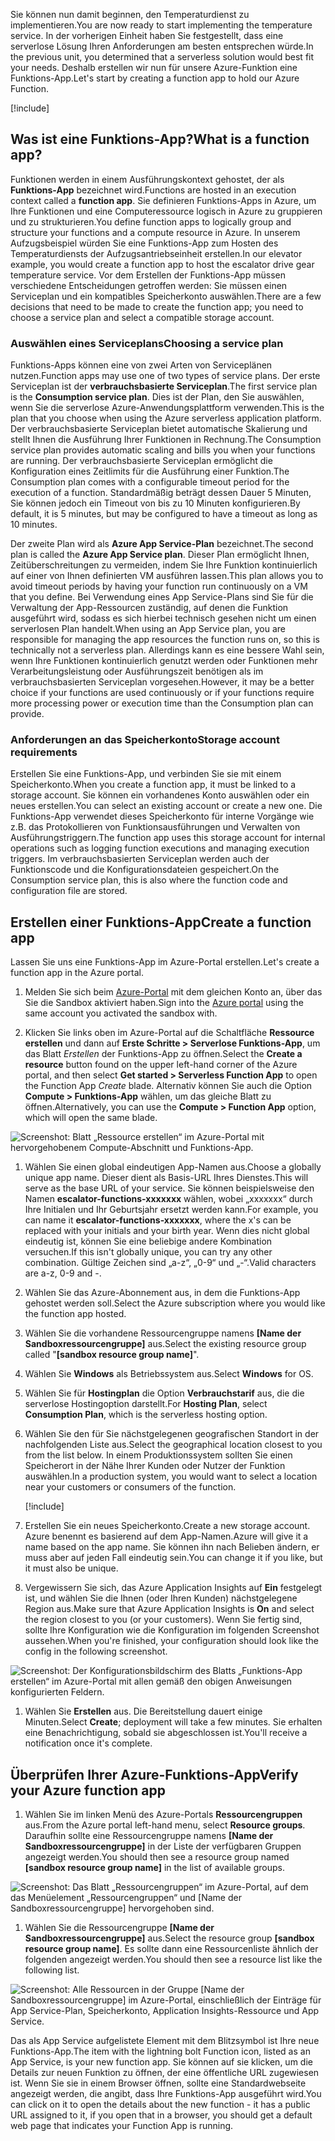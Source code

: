 <span data-ttu-id="e640f-101">Sie können nun damit beginnen, den Temperaturdienst zu implementieren.</span><span class="sxs-lookup"><span data-stu-id="e640f-101">You are now ready to start implementing the temperature service.</span></span> <span data-ttu-id="e640f-102">In der vorherigen Einheit haben Sie festgestellt, dass eine serverlose Lösung Ihren Anforderungen am besten entsprechen würde.</span><span class="sxs-lookup"><span data-stu-id="e640f-102">In the previous unit, you determined that a serverless solution would best fit your needs.</span></span> <span data-ttu-id="e640f-103">Deshalb erstellen wir nun für unsere Azure-Funktion eine Funktions-App.</span><span class="sxs-lookup"><span data-stu-id="e640f-103">Let's start by creating a function app to hold our Azure Function.</span></span>

[!include[](../../../includes/azure-sandbox-activate.md)]

## <a name="what-is-a-function-app"></a><span data-ttu-id="e640f-104">Was ist eine Funktions-App?</span><span class="sxs-lookup"><span data-stu-id="e640f-104">What is a function app?</span></span>

<span data-ttu-id="e640f-105">Funktionen werden in einem Ausführungskontext gehostet, der als **Funktions-App** bezeichnet wird.</span><span class="sxs-lookup"><span data-stu-id="e640f-105">Functions are hosted in an execution context called a **function app**.</span></span> <span data-ttu-id="e640f-106">Sie definieren Funktions-Apps in Azure, um Ihre Funktionen und eine Computeressource logisch in Azure zu gruppieren und zu strukturieren.</span><span class="sxs-lookup"><span data-stu-id="e640f-106">You define function apps to logically group and structure your functions and a compute resource in Azure.</span></span> <span data-ttu-id="e640f-107">In unserem Aufzugsbeispiel würden Sie eine Funktions-App zum Hosten des Temperaturdiensts der Aufzugsantriebseinheit erstellen.</span><span class="sxs-lookup"><span data-stu-id="e640f-107">In our elevator example, you would create a function app to host the escalator drive gear temperature service.</span></span> <span data-ttu-id="e640f-108">Vor dem Erstellen der Funktions-App müssen verschiedene Entscheidungen getroffen werden: Sie müssen einen Serviceplan und ein kompatibles Speicherkonto auswählen.</span><span class="sxs-lookup"><span data-stu-id="e640f-108">There are a few decisions that need to be made to create the function app; you need to choose a service plan and select a compatible storage account.</span></span>

### <a name="choosing-a-service-plan"></a><span data-ttu-id="e640f-109">Auswählen eines Serviceplans</span><span class="sxs-lookup"><span data-stu-id="e640f-109">Choosing a service plan</span></span>

<span data-ttu-id="e640f-110">Funktions-Apps können eine von zwei Arten von Serviceplänen nutzen.</span><span class="sxs-lookup"><span data-stu-id="e640f-110">Function apps may use one of two types of service plans.</span></span> <span data-ttu-id="e640f-111">Der erste Serviceplan ist der **verbrauchsbasierte Serviceplan**.</span><span class="sxs-lookup"><span data-stu-id="e640f-111">The first service plan is the **Consumption service plan**.</span></span> <span data-ttu-id="e640f-112">Dies ist der Plan, den Sie auswählen, wenn Sie die serverlose Azure-Anwendungsplattform verwenden.</span><span class="sxs-lookup"><span data-stu-id="e640f-112">This is the plan that you choose when using the Azure serverless application platform.</span></span> <span data-ttu-id="e640f-113">Der verbrauchsbasierte Serviceplan bietet automatische Skalierung und stellt Ihnen die Ausführung Ihrer Funktionen in Rechnung.</span><span class="sxs-lookup"><span data-stu-id="e640f-113">The Consumption service plan provides automatic scaling and bills you when your functions are running.</span></span> <span data-ttu-id="e640f-114">Der verbrauchsbasierte Serviceplan ermöglicht die Konfiguration eines Zeitlimits für die Ausführung einer Funktion.</span><span class="sxs-lookup"><span data-stu-id="e640f-114">The Consumption plan comes with a configurable timeout period for the execution of a function.</span></span> <span data-ttu-id="e640f-115">Standardmäßig beträgt dessen Dauer 5 Minuten, Sie können jedoch ein Timeout von bis zu 10 Minuten konfigurieren.</span><span class="sxs-lookup"><span data-stu-id="e640f-115">By default, it is 5 minutes, but may be configured to have a timeout as long as 10 minutes.</span></span>

<span data-ttu-id="e640f-116">Der zweite Plan wird als **Azure App Service-Plan** bezeichnet.</span><span class="sxs-lookup"><span data-stu-id="e640f-116">The second plan is called the **Azure App Service plan**.</span></span> <span data-ttu-id="e640f-117">Dieser Plan ermöglicht Ihnen, Zeitüberschreitungen zu vermeiden, indem Sie Ihre Funktion kontinuierlich auf einer von Ihnen definierten VM ausführen lassen.</span><span class="sxs-lookup"><span data-stu-id="e640f-117">This plan allows you to avoid timeout periods by having your function run continuously on a VM that you define.</span></span> <span data-ttu-id="e640f-118">Bei Verwendung eines App Service-Plans sind Sie für die Verwaltung der App-Ressourcen zuständig, auf denen die Funktion ausgeführt wird, sodass es sich hierbei technisch gesehen nicht um einen serverlosen Plan handelt.</span><span class="sxs-lookup"><span data-stu-id="e640f-118">When using an App Service plan, you are responsible for managing the app resources the function runs on, so this is technically not a serverless plan.</span></span> <span data-ttu-id="e640f-119">Allerdings kann es eine bessere Wahl sein, wenn Ihre Funktionen kontinuierlich genutzt werden oder Funktionen mehr Verarbeitungsleistung oder Ausführungszeit benötigen als im verbrauchsbasierten Serviceplan vorgesehen.</span><span class="sxs-lookup"><span data-stu-id="e640f-119">However, it may be a better choice if your functions are used continuously or if your functions require more processing power or execution time than the Consumption plan can provide.</span></span>

### <a name="storage-account-requirements"></a><span data-ttu-id="e640f-120">Anforderungen an das Speicherkonto</span><span class="sxs-lookup"><span data-stu-id="e640f-120">Storage account requirements</span></span>

<span data-ttu-id="e640f-121">Erstellen Sie eine Funktions-App, und verbinden Sie sie mit einem Speicherkonto.</span><span class="sxs-lookup"><span data-stu-id="e640f-121">When you create a function app, it must be linked to a storage account.</span></span> <span data-ttu-id="e640f-122">Sie können ein vorhandenes Konto auswählen oder ein neues erstellen.</span><span class="sxs-lookup"><span data-stu-id="e640f-122">You can select an existing account or create a new one.</span></span> <span data-ttu-id="e640f-123">Die Funktions-App verwendet dieses Speicherkonto für interne Vorgänge wie z.B. das Protokollieren von Funktionsausführungen und Verwalten von Ausführungstriggern.</span><span class="sxs-lookup"><span data-stu-id="e640f-123">The function app uses this storage account for internal operations such as logging function executions and managing execution triggers.</span></span> <span data-ttu-id="e640f-124">Im verbrauchsbasierten Serviceplan werden auch der Funktionscode und die Konfigurationsdateien gespeichert.</span><span class="sxs-lookup"><span data-stu-id="e640f-124">On the Consumption service plan, this is also where the function code and configuration file are stored.</span></span>

## <a name="create-a-function-app"></a><span data-ttu-id="e640f-125">Erstellen einer Funktions-App</span><span class="sxs-lookup"><span data-stu-id="e640f-125">Create a function app</span></span>

<span data-ttu-id="e640f-126">Lassen Sie uns eine Funktions-App im Azure-Portal erstellen.</span><span class="sxs-lookup"><span data-stu-id="e640f-126">Let's create a function app in the Azure portal.</span></span>

1. <span data-ttu-id="e640f-127">Melden Sie sich beim [Azure-Portal](https://portal.azure.com/learn.docs.microsoft.com?azure-portal=true) mit dem gleichen Konto an, über das Sie die Sandbox aktiviert haben.</span><span class="sxs-lookup"><span data-stu-id="e640f-127">Sign into the [Azure portal](https://portal.azure.com/learn.docs.microsoft.com?azure-portal=true) using the same account you activated the sandbox with.</span></span>

1. <span data-ttu-id="e640f-128">Klicken Sie links oben im Azure-Portal auf die Schaltfläche **Ressource erstellen** und dann auf **Erste Schritte > Serverlose Funktions-App**, um das Blatt *Erstellen* der Funktions-App zu öffnen.</span><span class="sxs-lookup"><span data-stu-id="e640f-128">Select the **Create a resource** button found on the upper left-hand corner of the Azure portal, and then select **Get started > Serverless Function App** to open the Function App *Create* blade.</span></span> <span data-ttu-id="e640f-129">Alternativ können Sie auch die Option **Compute > Funktions-App** wählen, um das gleiche Blatt zu öffnen.</span><span class="sxs-lookup"><span data-stu-id="e640f-129">Alternatively, you can use the **Compute > Function App** option, which will open the same blade.</span></span>

  ![Screenshot: Blatt „Ressource erstellen“ im Azure-Portal mit hervorgehobenem Compute-Abschnitt und Funktions-App.](../media/3-create-function-app-blade.png)

1. <span data-ttu-id="e640f-131">Wählen Sie einen global eindeutigen App-Namen aus.</span><span class="sxs-lookup"><span data-stu-id="e640f-131">Choose a globally unique app name.</span></span> <span data-ttu-id="e640f-132">Dieser dient als Basis-URL Ihres Dienstes.</span><span class="sxs-lookup"><span data-stu-id="e640f-132">This will serve as the base URL of your service.</span></span> <span data-ttu-id="e640f-133">Sie können beispielsweise den Namen **escalator-functions-xxxxxxx** wählen, wobei „xxxxxxx“ durch Ihre Initialen und Ihr Geburtsjahr ersetzt werden kann.</span><span class="sxs-lookup"><span data-stu-id="e640f-133">For example, you can name it **escalator-functions-xxxxxxx**, where the x's can be replaced with your initials and your birth year.</span></span> <span data-ttu-id="e640f-134">Wenn dies nicht global eindeutig ist, können Sie eine beliebige andere Kombination versuchen.</span><span class="sxs-lookup"><span data-stu-id="e640f-134">If this isn't globally unique, you can try any other combination.</span></span> <span data-ttu-id="e640f-135">Gültige Zeichen sind „a-z“, „0-9“ und „-“.</span><span class="sxs-lookup"><span data-stu-id="e640f-135">Valid characters are a-z, 0-9 and -.</span></span>

1. <span data-ttu-id="e640f-136">Wählen Sie das Azure-Abonnement aus, in dem die Funktions-App gehostet werden soll.</span><span class="sxs-lookup"><span data-stu-id="e640f-136">Select the Azure subscription where you would like the function app hosted.</span></span>

1. <span data-ttu-id="e640f-137">Wählen Sie die vorhandene Ressourcengruppe namens **<rgn>[Name der Sandboxressourcengruppe]</rgn>** aus.</span><span class="sxs-lookup"><span data-stu-id="e640f-137">Select the existing resource group called "**<rgn>[sandbox resource group name]</rgn>**".</span></span>

1. <span data-ttu-id="e640f-138">Wählen Sie **Windows** als Betriebssystem aus.</span><span class="sxs-lookup"><span data-stu-id="e640f-138">Select **Windows** for OS.</span></span>

1. <span data-ttu-id="e640f-139">Wählen Sie für **Hostingplan** die Option **Verbrauchstarif** aus, die die serverlose Hostingoption darstellt.</span><span class="sxs-lookup"><span data-stu-id="e640f-139">For **Hosting Plan**, select **Consumption Plan**, which is the serverless hosting option.</span></span>

1. <span data-ttu-id="e640f-140">Wählen Sie den für Sie nächstgelegenen geografischen Standort in der nachfolgenden Liste aus.</span><span class="sxs-lookup"><span data-stu-id="e640f-140">Select the geographical location closest to you from the list below.</span></span> <span data-ttu-id="e640f-141">In einem Produktionssystem sollten Sie einen Speicherort in der Nähe Ihrer Kunden oder Nutzer der Funktion auswählen.</span><span class="sxs-lookup"><span data-stu-id="e640f-141">In a production system, you would want to select a location near your customers or consumers of the function.</span></span>

    [!include[](../../../includes/azure-sandbox-regions-first-mention-note-friendly.md)]

1. <span data-ttu-id="e640f-142">Erstellen Sie ein neues Speicherkonto.</span><span class="sxs-lookup"><span data-stu-id="e640f-142">Create a new storage account.</span></span> <span data-ttu-id="e640f-143">Azure benennt es basierend auf dem App-Namen.</span><span class="sxs-lookup"><span data-stu-id="e640f-143">Azure will give it a name based on the app name.</span></span> <span data-ttu-id="e640f-144">Sie können ihn nach Belieben ändern, er muss aber auf jeden Fall eindeutig sein.</span><span class="sxs-lookup"><span data-stu-id="e640f-144">You can change it if you like, but it must also be unique.</span></span>

1. <span data-ttu-id="e640f-145">Vergewissern Sie sich, das Azure Application Insights auf **Ein** festgelegt ist, und wählen Sie die Ihnen (oder Ihren Kunden) nächstgelegene Region aus.</span><span class="sxs-lookup"><span data-stu-id="e640f-145">Make sure that Azure Application Insights is **On** and select the region closest to you (or your customers).</span></span>
  <span data-ttu-id="e640f-146">Wenn Sie fertig sind, sollte Ihre Konfiguration wie die Konfiguration im folgenden Screenshot aussehen.</span><span class="sxs-lookup"><span data-stu-id="e640f-146">When you're finished, your configuration should look like the config in the following screenshot.</span></span>

  ![Screenshot: Der Konfigurationsbildschirm des Blatts „Funktions-App erstellen“ im Azure-Portal mit allen gemäß den obigen Anweisungen konfigurierten Feldern.](../media/3-create-function-app-settings.png)

1. <span data-ttu-id="e640f-148">Wählen Sie **Erstellen** aus. Die Bereitstellung dauert einige Minuten.</span><span class="sxs-lookup"><span data-stu-id="e640f-148">Select **Create**; deployment will take a few minutes.</span></span> <span data-ttu-id="e640f-149">Sie erhalten eine Benachrichtigung, sobald sie abgeschlossen ist.</span><span class="sxs-lookup"><span data-stu-id="e640f-149">You'll receive a notification once it's complete.</span></span>

## <a name="verify-your-azure-function-app"></a><span data-ttu-id="e640f-150">Überprüfen Ihrer Azure-Funktions-App</span><span class="sxs-lookup"><span data-stu-id="e640f-150">Verify your Azure function app</span></span>

1. <span data-ttu-id="e640f-151">Wählen Sie im linken Menü des Azure-Portals **Ressourcengruppen** aus.</span><span class="sxs-lookup"><span data-stu-id="e640f-151">From the Azure portal left-hand menu, select **Resource groups**.</span></span> <span data-ttu-id="e640f-152">Daraufhin sollte eine Ressourcengruppe namens **<rgn>[Name der Sandboxressourcengruppe]</rgn>** in der Liste der verfügbaren Gruppen angezeigt werden.</span><span class="sxs-lookup"><span data-stu-id="e640f-152">You should then see a resource group named **<rgn>[sandbox resource group name]</rgn>** in the list of available groups.</span></span>

  ![Screenshot: Das Blatt „Ressourcengruppen“ im Azure-Portal, auf dem das Menüelement „Ressourcengruppen“ und <rgn>[Name der Sandboxressourcengruppe]</rgn> hervorgehoben sind.](../media/3-resource-group.png)

1. <span data-ttu-id="e640f-154">Wählen Sie die Ressourcengruppe **<rgn>[Name der Sandboxressourcengruppe]</rgn>** aus.</span><span class="sxs-lookup"><span data-stu-id="e640f-154">Select the resource group **<rgn>[sandbox resource group name]</rgn>**.</span></span> <span data-ttu-id="e640f-155">Es sollte dann eine Ressourcenliste ähnlich der folgenden angezeigt werden.</span><span class="sxs-lookup"><span data-stu-id="e640f-155">You should then see a resource list like the following list.</span></span>

  ![Screenshot: Alle Ressourcen in der Gruppe <rgn>[Name der Sandboxressourcengruppe]</rgn> im Azure-Portal, einschließlich der Einträge für App Service-Plan, Speicherkonto, Application Insights-Ressource und App Service.](../media/3-resource-list.png)

<span data-ttu-id="e640f-157">Das als App Service aufgelistete Element mit dem Blitzsymbol ist Ihre neue Funktions-App.</span><span class="sxs-lookup"><span data-stu-id="e640f-157">The item with the lightning bolt Function icon, listed as an App Service, is your new function app.</span></span> <span data-ttu-id="e640f-158">Sie können auf sie klicken, um die Details zur neuen Funktion zu öffnen, der eine öffentliche URL zugewiesen ist. Wenn Sie sie in einem Browser öffnen, sollte eine Standardwebseite angezeigt werden, die angibt, dass Ihre Funktions-App ausgeführt wird.</span><span class="sxs-lookup"><span data-stu-id="e640f-158">You can click on it to open the details about the new function - it has a public URL assigned to it, if you open that in a browser, you should get a default web page that indicates your Function App is running.</span></span>
